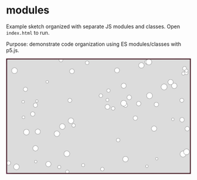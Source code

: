 # modules

Example sketch organized with separate JS modules and classes. Open `index.html` to run.

Purpose: demonstrate code organization using ES modules/classes with p5.js.

![Screenshot](images/screenshot.png)
